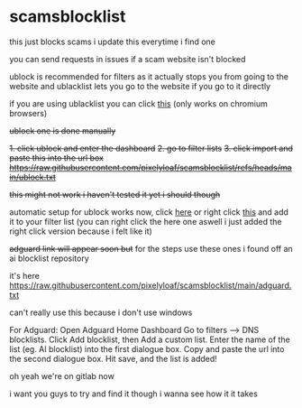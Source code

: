 # scamsblocklist

this just blocks scams i update this everytime i find one

you can send requests in issues if a scam website isn't blocked

ublock is recommended for filters as it actually stops you from going to the website and ublacklist lets you go to the website if you go to it directly

if you are using ublacklist you can click [this](https://iorate.github.io/ublacklist/subscribe?name=Scams+Blocklist&url=https://raw.githubusercontent.com/pixelyloaf/scamsblocklist/refs/heads/main/ublacklist.txt) (only works on chromium browsers)

~~ublock one is done manually~~

~~1. click ublock and enter the dashboard~~
~~2. go to filter lists~~
~~3. click import and paste this into the url box https://raw.githubusercontent.com/pixelyloaf/scamsblocklist/refs/heads/main/ublock.txt~~

   ~~this might not work i haven't tested it yet i should though~~

automatic setup for ublock works now, click [here](https://subscribe.adblockplus.org/?location=https%3A%2F%2Fraw.githubusercontent.com%2Fpixelyloaf%2Fscamsblocklist%2Fmaster%2Fublock.txt&title=Scams%20Blocklist) or right click [this](https://subscribe.adblockplus.org/?location=https%3A%2F%2Fraw.githubusercontent.com%2Fpixelyloaf%2Fscamsblocklist%2Fmaster%2Fublock.txt&title=Scams%20Blocklist) and add it to your filter list (you can right click the here one aswell i just added the right click version because i felt like it)


~~adguard link will appear soon but~~ for the steps use these ones i found off an ai blocklist repository

it's here https://raw.githubusercontent.com/pixelyloaf/scamsblocklist/main/adguard.txt

can't really use this because i don't use windows
 
For Adguard:
Open Adguard Home Dashboard
Go to filters --> DNS blocklists.
Click Add blocklist, then Add a custom list.
Enter the name of the list (eg. AI blocklist) into the first dialogue box.
Copy and paste the url into the second dialogue box.
Hit save, and the list is added!

oh yeah we're on gitlab now

i want you guys to try and find it though i wanna see how it it takes